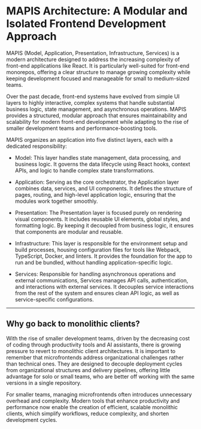# MAPIS Architecture: A Modular and Isolated Frontend Development Approach

MAPIS (Model, Application, Presentation, Infrastructure, Services) is a modern architecture designed to address the increasing complexity of front-end applications like React. It is particularly well-suited for front-end monorepos, offering a clear structure to manage growing complexity while keeping development focused and manageable for small to medium-sized teams.

Over the past decade, front-end systems have evolved from simple UI layers to highly interactive, complex systems that handle substantial business logic, state management, and asynchronous operations. MAPIS provides a structured, modular approach that ensures maintainability and scalability for modern front-end development while adapting to the rise of smaller development teams and performance-boosting tools.

MAPIS organizes an application into five distinct layers, each with a dedicated responsibility:

- Model: This layer handles state management, data processing, and business logic. It governs the data lifecycle using React hooks, context APIs, and logic to handle complex state transformations.

- Application: Serving as the core orchestrator, the Application layer combines data, services, and UI components. It defines the structure of pages, routing, and high-level application logic, ensuring that the modules work together smoothly.

- Presentation: The Presentation layer is focused purely on rendering visual components. It includes reusable UI elements, global styles, and formatting logic. By keeping it decoupled from business logic, it ensures that components are modular and reusable.

- Infrastructure: This layer is responsible for the environment setup and build processes, housing configuration files for tools like Webpack, TypeScript, Docker, and linters. It provides the foundation for the app to run and be bundled, without handling application-specific logic.

- Services: Responsible for handling asynchronous operations and external communications, Services manages API calls, authentication, and interactions with external services. It decouples service interactions from the rest of the system and ensures clean API logic, as well as service-specific configurations.

-----
## Why go back to monolithic clients?

With the rise of smaller development teams, driven by the decreasing cost of coding through productivity tools and AI assistants, there is growing pressure to revert to monolithic client architectures. It is important to remember that microfrontends address organizational challenges rather than technical ones. They are designed to decouple deployment cycles from organizational structures and delivery pipelines, offering little advantage for solo or small teams, who are better off working with the same versions in a single repository.

For smaller teams, managing microfrontends often introduces unnecessary overhead and complexity. Modern tools that enhance productivity and performance now enable the creation of efficient, scalable monolithic clients, which simplify workflows, reduce complexity, and shorten development cycles.
